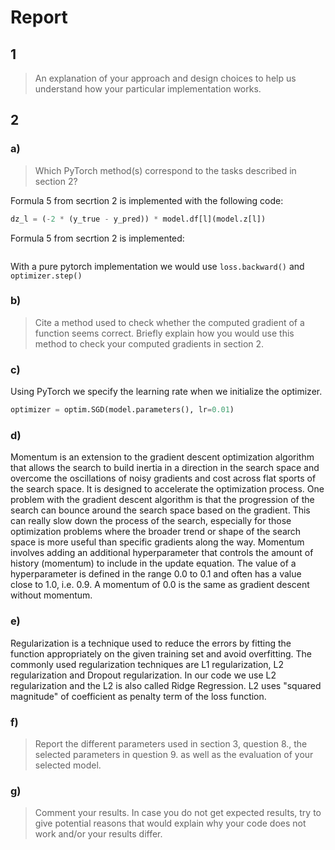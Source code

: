 # Report
## 1
>An explanation of your approach and design choices to help us understand how your particular implementation works.

## 2
### a)
>Which PyTorch method(s) correspond to the tasks described in section 2?

Formula 5 from secrtion 2 is implemented with the following code:

```python 
dz_l = (-2 * (y_true - y_pred)) * model.df[l](model.z[l])
```
Formula 5 from secrtion 2 is implemented:
```py
```

With a pure pytorch implementation we would use `loss.backward()` and `optimizer.step()`  

### b)
> Cite a method used to check whether the computed gradient of a function seems correct. Briefly explain how you would use this method to check your computed gradients in section 2.


### c) 
Using PyTorch we specify the learning rate when we initialize the optimizer. 
``` python
optimizer = optim.SGD(model.parameters(), lr=0.01)
```


### d) 
Momentum is an extension to the gradient descent optimization algorithm that allows the search to build inertia in a direction in the search space and overcome the oscillations of noisy gradients and cost across flat sports of the search space. It is designed to accelerate the optimization process. One problem with the gradient descent algorithm is that the progression of the search can bounce around the search space based on the gradient. This can really slow down the process of the search, especially for those optimization problems where the broader trend or shape of the search space is more useful than specific gradients along the way. Momentum involves adding an additional hyperparameter that controls the amount of history (momentum) to include in the update equation. The value of a hyperparameter is defined in the range 0.0 to 0.1 and often has a value close to 1.0, i.e. 0.9. A momentum of 0.0 is the same as gradient descent without momentum.

### e)
Regularization is a technique used to reduce the errors by fitting the function appropriately on the given training set and avoid overfitting. The commonly used regularization techniques are L1 regularization, L2 regularization and Dropout regularization. In our code we use L2 regularization and the L2 is also called Ridge Regression. L2 uses "squared magnitude" of coefficient as penalty term of the loss function. 

### f)
> Report the different parameters used in section 3, question 8., the selected parameters in question 9. as well as the evaluation of your selected model.

### g)
>Comment your results. In case you do not get expected results, try to give potential reasons that would explain why your code does not work and/or your results differ.